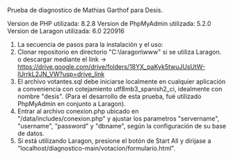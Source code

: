 Prueba de diagnostico de Mathias Garthof para Desis.

Version de PHP utilizada: 8.2.8
Version de PhpMyAdmin utilizada: 5.2.0
Version de Laragon utilizada: 6.0 220916

1. La secuencia de pasos para la instalación y el uso:
2. Clonar repositorio en directorio "C:\laragon\www" si se utiliza Laragon. o descargar mediante el link -> https://drive.google.com/drive/folders/18YX_paKyk5twuJUsUtW-lUrrkL2JN_VW?usp=drive_link
3. El archivo votantes.sql debe iniciarse localmente en cualquier aplicación a conveniencia con cotejamiento utf8mb3_spanish2_ci, idealmente con nombre "desis". (Para el desarrollo de esta prueba, fué utilizado PhpMyAdmin en conjunto a Laragon).
4. Entrar al archivo conexion.php ubicado en "/data/includes/conexion.php" y ajustar los parametros "servername", "username", "password" y "dbname", según la configuración de su base de datos.
5. Si está utilizando Laragon, presione el botón de Start All y dirijase a "localhost/diagnostico-main/votacion/formulario.html".
